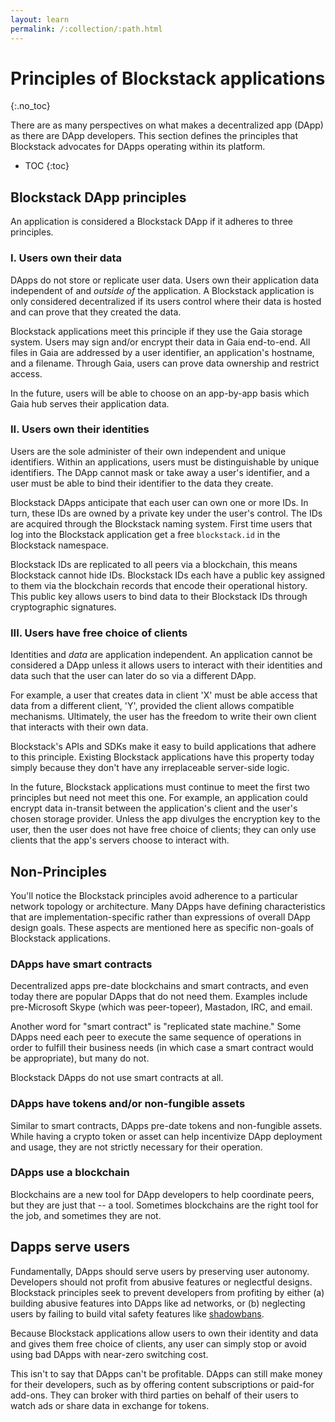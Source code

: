 ```yaml
---
layout: learn
permalink: /:collection/:path.html
---
```

# Principles of Blockstack applications
{:.no_toc}

There are as many perspectives on what makes a decentralized app (DApp) as there
are DApp developers. This section defines the principles that Blockstack
advocates for DApps operating within its platform.

* TOC
{:toc}


## Blockstack DApp principles

An application is considered a Blockstack DApp if it adheres to three
principles.

### I. Users own their data

DApps do not store or replicate user data. Users own their application
data independent of and *outside of* the application. A Blockstack application
is only considered decentralized if its users control where their data is
hosted and can prove that they created the data.

Blockstack applications meet this principle if they use the Gaia storage system.
Users may sign and/or encrypt their data in Gaia end-to-end. All files in Gaia
are addressed by a user identifier, an application's hostname, and a filename.
Through Gaia, users can prove data ownership and restrict access.

In the future, users will be able to choose on an app-by-app basis which Gaia
hub serves their application data.

### II. Users own their identities

Users are the sole administer of their own independent and unique
identifiers. Within an applications, users must be distinguishable by unique
identifiers. The DApp cannot mask or take away a user's identifier, and a user
must be able to bind their identifier to the data they create.

Blockstack DApps anticipate that each user can own one or more IDs. In turn,
these IDs are owned by a private key under the user's control. The IDs are
acquired through the Blockstack naming system. First time users that log into
the Blockstack application get a free `blockstack.id` in the Blockstack namespace.

Blockstack IDs are replicated to all peers via a blockchain, this means
Blockstack cannot hide IDs. Blockstack IDs each have a public key assigned to
them via the blockchain records that encode their operational history. This
public key allows users to bind data to their Blockstack IDs through
cryptographic signatures.

### III. Users have free choice of clients

Identities and _data_ are application independent. An application cannot be
considered a DApp unless it allows users to interact with their identities and
data such that the user can later do so via a different DApp.

For example, a user that creates data in client 'X' must be able access that
data from a different client, 'Y', provided the client allows compatible
mechanisms. Ultimately, the user has the freedom to write their own client that
interacts with their own data.

Blockstack's APIs and SDKs make it easy to build applications that adhere to
this principle. Existing Blockstack applications have this property today simply
because they don't have any irreplaceable server-side logic.

In the future, Blockstack applications must continue to meet the first two
principles but need not meet this one. For example, an application could
encrypt data in-transit between the application's client and the user's chosen
storage provider. Unless the app divulges the encryption key to the user, then
the user does not have free choice of clients; they can only use clients that
the app's servers choose to interact with.

## Non-Principles

You'll notice the Blockstack principles avoid adherence to a particular network
topology or architecture. Many DApps have defining characteristics that are
implementation-specific rather than expressions of overall DApp design goals.
These aspects are mentioned here as specific non-goals of Blockstack
applications.

### DApps have smart contracts

Decentralized apps pre-date blockchains and smart contracts, and even today
there are popular DApps that do not need them. Examples include pre-Microsoft
Skype (which was peer-topeer), Mastadon, IRC, and email.

Another word for "smart contract" is "replicated state machine."  Some DApps
need each peer to execute the same sequence of operations in order to fulfill
their business needs (in which case a smart contract would be appropriate),
but many do not.

Blockstack DApps do not use smart contracts at all.

### DApps have tokens and/or non-fungible assets

Similar to smart contracts, DApps pre-date tokens and non-fungible assets.
While having a crypto token or asset can help incentivize DApp deployment and
usage, they are not strictly necessary for their operation.

### DApps use a blockchain

Blockchains are a new tool for DApp developers to help coordinate peers, but
they are just that -- a tool. Sometimes blockchains are the right tool for the
job, and sometimes they are not.


## Dapps serve users

Fundamentally, DApps should serve users by preserving user autonomy. Developers
should not profit from abusive features or neglectful designs.
Blockstack principles seek to prevent developers from profiting by either (a) building
abusive features into DApps like ad networks, or (b) neglecting users by failing
to build vital safety features like <a
href="https://en.wikipedia.org/wiki/Shadow_banning"
target="\_blank">shadowbans</a>.

Because Blockstack applications allow users to own their identity and data and
gives them free choice of clients, any user can simply stop or avoid using bad DApps
with near-zero switching cost.

This isn't to say that DApps can't be profitable. DApps can still make money for
their developers, such as by offering content subscriptions or paid-for add-ons.
They can broker with third parties on behalf of their users to watch ads or
share data in exchange for tokens.
